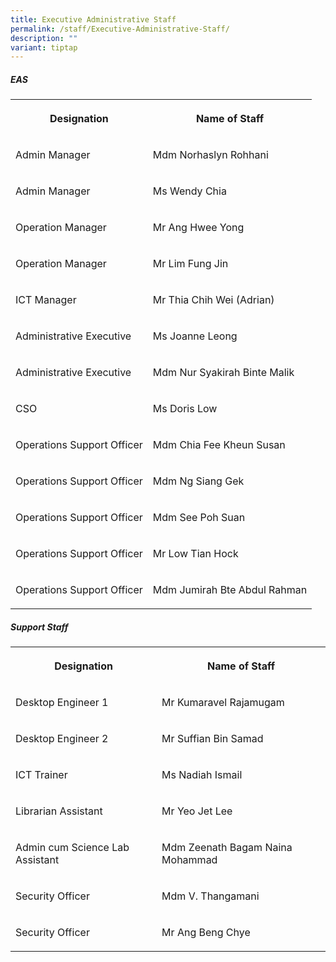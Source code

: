 ```yaml
---
title: Executive Administrative Staff
permalink: /staff/Executive-Administrative-Staff/
description: ""
variant: tiptap
---
```

<h5><strong>EAS</strong></h5>
<table style="minWidth: 50px">
<colgroup>
<col>
<col>
</colgroup>
<tbody>
<tr>
<th rowspan="1" colspan="1">
<p>Designation</p>
</th>
<th rowspan="1" colspan="1">
<p>Name of Staff</p>
</th>
</tr>
<tr>
<td rowspan="1" colspan="1">
<p>Admin Manager
<br>
</p>
</td>
<td rowspan="1" colspan="1">
<p>Mdm Norhaslyn Rohhani
<br>
</p>
</td>
</tr>
<tr>
<td rowspan="1" colspan="1">
<p>Admin Manager
<br>
</p>
</td>
<td rowspan="1" colspan="1">
<p>Ms Wendy Chia
<br>
</p>
</td>
</tr>
<tr>
<td rowspan="1" colspan="1">
<p>Operation Manager</p>
</td>
<td rowspan="1" colspan="1">
<p>Mr Ang Hwee Yong</p>
</td>
</tr>
<tr>
<td rowspan="1" colspan="1">
<p>Operation Manager</p>
</td>
<td rowspan="1" colspan="1">
<p>Mr Lim Fung Jin</p>
</td>
</tr>
<tr>
<td rowspan="1" colspan="1">
<p>ICT Manager</p>
</td>
<td rowspan="1" colspan="1">
<p>Mr Thia Chih Wei (Adrian)</p>
</td>
</tr>
<tr>
<td rowspan="1" colspan="1">
<p>Administrative Executive</p>
</td>
<td rowspan="1" colspan="1">
<p>Ms Joanne Leong</p>
</td>
</tr>
<tr>
<td rowspan="1" colspan="1">
<p>Administrative Executive</p>
</td>
<td rowspan="1" colspan="1">
<p>Mdm Nur Syakirah Binte Malik
<br>
</p>
</td>
</tr>
<tr>
<td rowspan="1" colspan="1">
<p>CSO</p>
</td>
<td rowspan="1" colspan="1">
<p>Ms Doris Low</p>
</td>
</tr>
<tr>
<td rowspan="1" colspan="1">
<p>Operations Support Officer</p>
</td>
<td rowspan="1" colspan="1">
<p>Mdm Chia Fee Kheun Susan</p>
</td>
</tr>
<tr>
<td rowspan="1" colspan="1">
<p>Operations Support Officer</p>
</td>
<td rowspan="1" colspan="1">
<p>Mdm Ng Siang Gek</p>
</td>
</tr>
<tr>
<td rowspan="1" colspan="1">
<p>Operations Support Officer</p>
</td>
<td rowspan="1" colspan="1">
<p>Mdm See Poh Suan</p>
</td>
</tr>
<tr>
<td rowspan="1" colspan="1">
<p>Operations Support Officer</p>
</td>
<td rowspan="1" colspan="1">
<p>Mr Low Tian Hock</p>
</td>
</tr>
<tr>
<td rowspan="1" colspan="1">
<p>Operations Support Officer</p>
</td>
<td rowspan="1" colspan="1">
<p>Mdm Jumirah Bte Abdul Rahman</p>
</td>
</tr>
</tbody>
</table>
<h5><strong>Support Staff</strong></h5>
<table style="minWidth: 50px">
<colgroup>
<col>
<col>
</colgroup>
<tbody>
<tr>
<th rowspan="1" colspan="1">
<p>Designation</p>
</th>
<th rowspan="1" colspan="1">
<p>Name of Staff</p>
</th>
</tr>
<tr>
<td rowspan="1" colspan="1">
<p>Desktop Engineer 1
<br>
</p>
</td>
<td rowspan="1" colspan="1">
<p>Mr Kumaravel Rajamugam</p>
</td>
</tr>
<tr>
<td rowspan="1" colspan="1">
<p>Desktop Engineer 2
<br>
</p>
</td>
<td rowspan="1" colspan="1">
<p>Mr Suffian Bin Samad</p>
</td>
</tr>
<tr>
<td rowspan="1" colspan="1">
<p>ICT Trainer
<br>
</p>
</td>
<td rowspan="1" colspan="1">
<p>Ms Nadiah Ismail</p>
</td>
</tr>
<tr>
<td rowspan="1" colspan="1">
<p>Librarian Assistant
<br>
</p>
</td>
<td rowspan="1" colspan="1">
<p>Mr Yeo Jet Lee
<br>
</p>
</td>
</tr>
<tr>
<td rowspan="1" colspan="1">
<p>Admin cum Science Lab Assistant</p>
</td>
<td rowspan="1" colspan="1">
<p>Mdm Zeenath Bagam Naina Mohammad</p>
</td>
</tr>
<tr>
<td rowspan="1" colspan="1">
<p>Security Officer</p>
</td>
<td rowspan="1" colspan="1">
<p>Mdm V. Thangamani</p>
</td>
</tr>
<tr>
<td rowspan="1" colspan="1">
<p>Security Officer
<br>
</p>
</td>
<td rowspan="1" colspan="1">
<p>Mr Ang Beng Chye</p>
</td>
</tr>
</tbody>
</table>
<p></p>